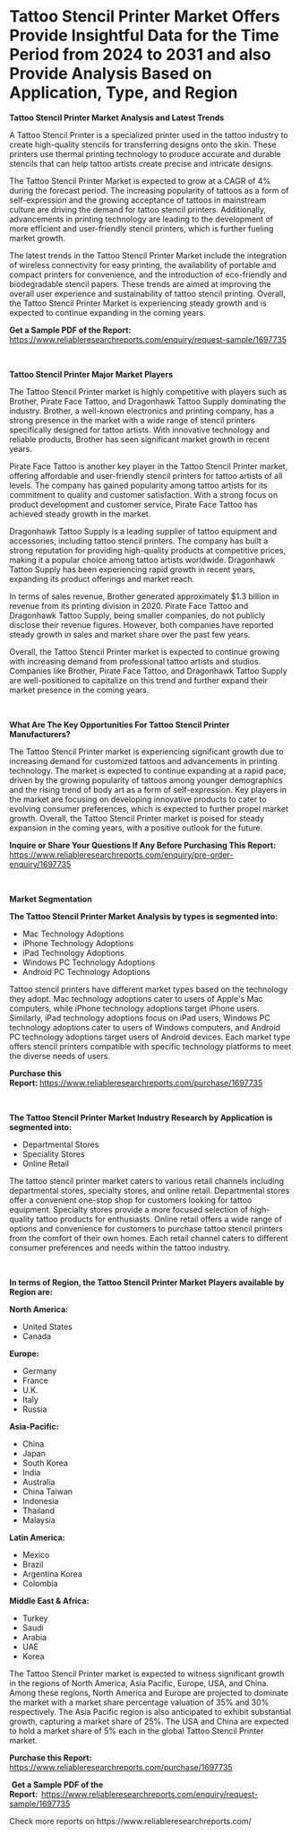 <p><h1>Tattoo Stencil Printer Market Offers Provide Insightful Data for the Time Period from 2024 to 2031 and also Provide Analysis Based on Application, Type, and Region</h1></p><p><strong>Tattoo Stencil Printer Market Analysis and Latest Trends</strong></p>
<p><p>A Tattoo Stencil Printer is a specialized printer used in the tattoo industry to create high-quality stencils for transferring designs onto the skin. These printers use thermal printing technology to produce accurate and durable stencils that can help tattoo artists create precise and intricate designs.</p><p>The Tattoo Stencil Printer Market is expected to grow at a CAGR of 4% during the forecast period. The increasing popularity of tattoos as a form of self-expression and the growing acceptance of tattoos in mainstream culture are driving the demand for tattoo stencil printers. Additionally, advancements in printing technology are leading to the development of more efficient and user-friendly stencil printers, which is further fueling market growth.</p><p>The latest trends in the Tattoo Stencil Printer Market include the integration of wireless connectivity for easy printing, the availability of portable and compact printers for convenience, and the introduction of eco-friendly and biodegradable stencil papers. These trends are aimed at improving the overall user experience and sustainability of tattoo stencil printing. Overall, the Tattoo Stencil Printer Market is experiencing steady growth and is expected to continue expanding in the coming years.</p></p>
<p><strong>Get a Sample PDF of the Report:&nbsp;</strong> <a href="https://www.reliableresearchreports.com/enquiry/request-sample/1697735">https://www.reliableresearchreports.com/enquiry/request-sample/1697735</a></p>
<p>&nbsp;</p>
<p><strong>Tattoo Stencil Printer Major Market Players</strong></p>
<p><p>The Tattoo Stencil Printer market is highly competitive with players such as Brother, Pirate Face Tattoo, and Dragonhawk Tattoo Supply dominating the industry. Brother, a well-known electronics and printing company, has a strong presence in the market with a wide range of stencil printers specifically designed for tattoo artists. With innovative technology and reliable products, Brother has seen significant market growth in recent years.</p><p>Pirate Face Tattoo is another key player in the Tattoo Stencil Printer market, offering affordable and user-friendly stencil printers for tattoo artists of all levels. The company has gained popularity among tattoo artists for its commitment to quality and customer satisfaction. With a strong focus on product development and customer service, Pirate Face Tattoo has achieved steady growth in the market.</p><p>Dragonhawk Tattoo Supply is a leading supplier of tattoo equipment and accessories, including tattoo stencil printers. The company has built a strong reputation for providing high-quality products at competitive prices, making it a popular choice among tattoo artists worldwide. Dragonhawk Tattoo Supply has been experiencing rapid growth in recent years, expanding its product offerings and market reach.</p><p>In terms of sales revenue, Brother generated approximately $1.3 billion in revenue from its printing division in 2020. Pirate Face Tattoo and Dragonhawk Tattoo Supply, being smaller companies, do not publicly disclose their revenue figures. However, both companies have reported steady growth in sales and market share over the past few years.</p><p>Overall, the Tattoo Stencil Printer market is expected to continue growing with increasing demand from professional tattoo artists and studios. Companies like Brother, Pirate Face Tattoo, and Dragonhawk Tattoo Supply are well-positioned to capitalize on this trend and further expand their market presence in the coming years.</p></p>
<p>&nbsp;</p>
<p><strong>What Are The Key Opportunities For Tattoo Stencil Printer Manufacturers?</strong></p>
<p><p>The Tattoo Stencil Printer market is experiencing significant growth due to increasing demand for customized tattoos and advancements in printing technology. The market is expected to continue expanding at a rapid pace, driven by the growing popularity of tattoos among younger demographics and the rising trend of body art as a form of self-expression. Key players in the market are focusing on developing innovative products to cater to evolving consumer preferences, which is expected to further propel market growth. Overall, the Tattoo Stencil Printer market is poised for steady expansion in the coming years, with a positive outlook for the future.</p></p>
<p><strong>Inquire or Share Your Questions If Any Before Purchasing This Report:</strong> <a href="https://www.reliableresearchreports.com/enquiry/pre-order-enquiry/1697735">https://www.reliableresearchreports.com/enquiry/pre-order-enquiry/1697735</a></p>
<p>&nbsp;</p>
<p><strong>Market Segmentation</strong></p>
<p><strong>The Tattoo Stencil Printer Market Analysis by types is segmented into:</strong></p>
<p><ul><li>Mac Technology Adoptions</li><li>iPhone Technology Adoptions</li><li>iPad Technology Adoptions</li><li>Windows PC Technology Adoptions</li><li>Android PC Technology Adoptions</li></ul></p>
<p><p>Tattoo stencil printers have different market types based on the technology they adopt. Mac technology adoptions cater to users of Apple's Mac computers, while iPhone technology adoptions target iPhone users. Similarly, iPad technology adoptions focus on iPad users, Windows PC technology adoptions cater to users of Windows computers, and Android PC technology adoptions target users of Android devices. Each market type offers stencil printers compatible with specific technology platforms to meet the diverse needs of users.</p></p>
<p><strong>Purchase this Report:&nbsp;</strong><a href="https://www.reliableresearchreports.com/purchase/1697735">https://www.reliableresearchreports.com/purchase/1697735</a></p>
<p>&nbsp;</p>
<p><strong>The Tattoo Stencil Printer Market Industry Research by Application is segmented into:</strong></p>
<p><ul><li>Departmental Stores</li><li>Speciality Stores</li><li>Online Retail</li></ul></p>
<p><p>The tattoo stencil printer market caters to various retail channels including departmental stores, specialty stores, and online retail. Departmental stores offer a convenient one-stop shop for customers looking for tattoo equipment. Specialty stores provide a more focused selection of high-quality tattoo products for enthusiasts. Online retail offers a wide range of options and convenience for customers to purchase tattoo stencil printers from the comfort of their own homes. Each retail channel caters to different consumer preferences and needs within the tattoo industry.</p></p>
<p>&nbsp;</p>
<p><strong>In terms of Region, the Tattoo Stencil Printer Market Players available by Region are:</strong></p>
<p>
    <p> <strong> North America: </strong>
        <ul>
            <li>United States</li>
            <li>Canada</li>
        </ul>
        </p> 
    <p> <strong> Europe: </strong>
        <ul>
            <li>Germany</li>
            <li>France</li>
            <li>U.K.</li>
            <li>Italy</li>
            <li>Russia</li>
        </ul>
        </p> 
    <p> <strong> Asia-Pacific: </strong>
        <ul>
            <li>China</li>
            <li>Japan</li>
            <li>South Korea</li>
            <li>India</li>
            <li>Australia</li>
            <li>China Taiwan</li>
            <li>Indonesia</li>
            <li>Thailand</li>
            <li>Malaysia</li>
        </ul>
        </p> 
    <p> <strong> Latin America: </strong>
        <ul>
            <li>Mexico</li>
            <li>Brazil</li>
            <li>Argentina Korea</li>
            <li>Colombia</li>
        </ul>
        </p> 
    <p> <strong> Middle East & Africa: </strong>
        <ul>
            <li>Turkey</li>
            <li>Saudi</li>
            <li>Arabia</li>
            <li>UAE</li>
            <li>Korea</li>
        </ul>
    </p>
    </p>
<p><p>The Tattoo Stencil Printer market is expected to witness significant growth in the regions of North America, Asia Pacific, Europe, USA, and China. Among these regions, North America and Europe are projected to dominate the market with a market share percentage valuation of 35% and 30% respectively. The Asia Pacific region is also anticipated to exhibit substantial growth, capturing a market share of 25%. The USA and China are expected to hold a market share of 5% each in the global Tattoo Stencil Printer market.</p></p>
<p><strong>Purchase this Report: </strong><a href="https://www.reliableresearchreports.com/purchase/1697735">https://www.reliableresearchreports.com/purchase/1697735</a></p>
<p>&nbsp;<strong>Get a Sample PDF of the Report:&nbsp;&nbsp;</strong><a href="https://www.reliableresearchreports.com/enquiry/request-sample/1697735">https://www.reliableresearchreports.com/enquiry/request-sample/1697735</a></p>
<p><strong></strong></p>
<p>Check more reports on https://www.reliableresearchreports.com/</p>